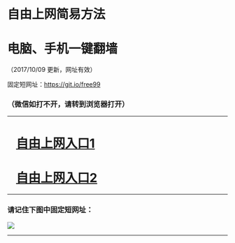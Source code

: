 ﻿# 自由上网简易方法

# 电脑、手机一键翻墙

（2017/10/09 更新，网址有效）

固定短网址：https://git.io/free99

### （微信如打不开，请转到浏览器打开）


***





# &nbsp;&nbsp; <a href="http://ft855416470.fwq-tz-1001.info/fwqtz01.html?t=100900127814 " target="_blank">自由上网入口1</a>
# &nbsp;&nbsp; <a href="http://ft1781731185.fwq-tz-1002.info/fwqtz02.html?t=100900113031 " target="_blank">自由上网入口2</a>
***

### 请记住下图中固定短网址：

<img src="https://s3-us-west-2.amazonaws.com/fwq-1001/yjfq-20170905okok.png" /> 


***

